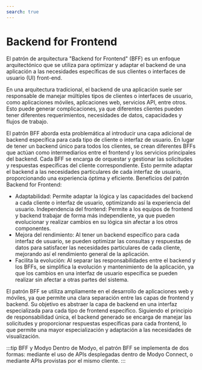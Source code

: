 ```yaml
---
search: true
---
```


# Backend for Frontend

El patrón de arquitectura "Backend for Frontend" (BFF) es un enfoque arquitectónico que se utiliza para optimizar y adaptar el backend de una aplicación a las necesidades específicas de sus clientes o interfaces de usuario (UI) front-end.

En una arquitectura tradicional, el backend de una aplicación suele ser responsable de manejar múltiples tipos de clientes o interfaces de usuario, como aplicaciones móviles, aplicaciones web, servicios API, entre otros. Esto puede generar complicaciones, ya que diferentes clientes pueden tener diferentes requerimientos, necesidades de datos, capacidades y flujos de trabajo.

El patrón BFF aborda esta problemática al introducir una capa adicional de backend específica para cada tipo de cliente o interfaz de usuario. En lugar de tener un backend único para todos los clientes, se crean diferentes BFFs que actúan como intermediarios entre el frontend y los servicios principales del backend.
Cada BFF se encarga de orquestar y gestionar las solicitudes y respuestas específicas del cliente correspondiente. Esto permite adaptar el backend a las necesidades particulares de cada interfaz de usuario, proporcionando una experiencia óptima y eficiente.
Beneficios del patrón Backend for Frontend:
- Adaptabilidad: Permite adaptar la lógica y las capacidades del backend a cada cliente o interfaz de usuario, optimizando así la experiencia del usuario.
Independencia del frontend: Permite a los equipos de frontend y backend trabajar de forma más independiente, ya que pueden evolucionar y realizar cambios en su lógica sin afectar a los otros componentes.
- Mejora del rendimiento: Al tener un backend específico para cada interfaz de usuario, se pueden optimizar las consultas y respuestas de datos para satisfacer las necesidades particulares de cada cliente, mejorando así el rendimiento general de la aplicación.
- Facilita la evolución: Al separar las responsabilidades entre el backend y los BFFs, se simplifica la evolución y mantenimiento de la aplicación, ya que los cambios en una interfaz de usuario específica se pueden realizar sin afectar a otras partes del sistema.

El patrón BFF se utiliza ampliamente en el desarrollo de aplicaciones web y móviles, ya que permite una clara separación entre las capas de frontend y backend. Su objetivo es abstraer la capa de backend en una interfaz especializada para cada tipo de frontend específico. Siguiendo el principio de responsabilidad única, el backend generado se encarga de manejar las solicitudes y proporcionar respuestas específicas para cada frontend, lo que permite una mayor especialización y adaptación a las necesidades de visualización.

:::tip BFF y Modyo
Dentro de Modyo, el patrón BFF se implementa de dos formas: mediante el uso de APIs desplegadas dentro de Modyo Connect, o mediante APIs provistas por el mismo cliente. 
:::
